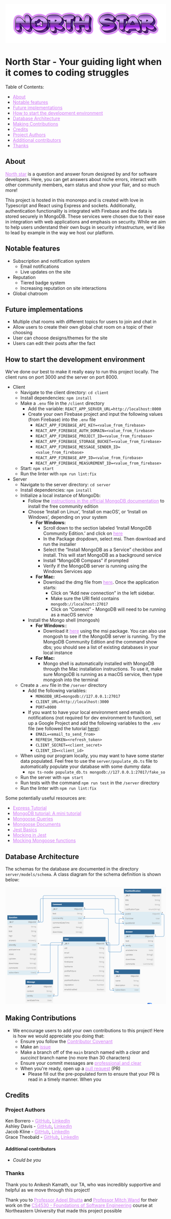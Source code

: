 ![Logo](north-star-logo.png)
# North Star - Your guiding light when it comes to coding struggles


Table of Contents:
- <a href="#about" style="color: #d177f7;">About</a>
- <a href="#notable-features" style="color: #d177f7;">Notable features</a>
- <a href="#future-implementations" style="color: #d177f7;">Future implementations</a>
- <a href="#how-to-start-the-development-environment" style="color: #d177f7;">How to start the development environment</a>
- <a href="#database-architecture" style="color: #d177f7;">Database Architecture</a>
- <a href="#making-contributions" style="color: #d177f7;">Making Contributions</a>
- <a href="#credits" style="color: #d177f7;">Credits</a>
- <a href="#project-authors" style="color: #d177f7;">Project Authors</a>
- <a href="#additional-contributors" style="color: #d177f7;">Additional contributors</a>
- <a href="#thanks" style="color: #d177f7;">Thanks</a>

## About

<a href="https://cs4530-f24-202.onrender.com" style="color: #d177f7;">North star</a> is a question and answer forum designed by and for software developers. Here, you can get answers about niche errors, interact with other community members, earn status and show your flair, and so much more!

This project is hosted in this monorepo and is created with love in Typescript and React using Express and sockets. Additionally, authentication functionality is integrated with Firebase and the data is stored securely in MongoDB. These services were chosen due to their ease in integration with web applications and emphasis on security. While we aim to help users understand their own bugs in security infrastructure, we'd like to lead by example in the way we host our platform.

## Notable features

- Subscription and notification system
  - Email notifications
  - Live updates on the site
- Reputation
  - Tiered badge system
  - Increasing reputation on site interactions
- Global chatroom

## Future implementations

- Multiple chat rooms with different topics for users to join and chat in
- Allow users to create their own global chat room on a topic of their choosing
- User can choose designs/themes for the site
- Users can edit their posts after the fact

## How to start the development environment

We've done our best to make it really easy to run this project locally. The client runs on port 3000 and the server on port 8000.

- Client
  - Navigate to the client directory: `cd client`
  - Install dependencies: `npm install`
  - Make a `.env` file in the `/client` directory
    - Add the variable: `REACT_APP_SERVER_URL=http://localhost:8000`
    - Create your own Firebase project and input the following values (from Firebase) into the `.env` file
      - `REACT_APP_FIREBASE_API_KEY=<value_from_firebase>`
      - `REACT_APP_FIREBASE_AUTH_DOMAIN=<value_from_firebase>`
      - `REACT_APP_FIREBASE_PROJECT_ID=<value_from_firebase>`
      - `REACT_APP_FIREBASE_STORAGE_BUCKET=<value_from_firebase>`
      - `REACT_APP_FIREBASE_MESSAGE_SENDER_ID=<value_from_firebase>`
      - `REACT_APP_FIREBASE_APP_ID=<value_from_firebase>`
      - `REACT_APP_FIREBASE_MEASUREMENT_ID=<value_from_firebase>`
  - Start: `npm start`
  - Run the linter with `npm run lint:fix`
- Server
  - Navigate to the server directory: `cd server`
  - Install dependencies: `npm install`
  - Initialize a local instance of MongoDb:
    - Follow the <a href="https://www.mongodb.com/docs/manual/administration/install-community/" style="color: #d177f7;">instructions in the official MongoDB documentation</a> to install the free community edition
    - Choose ‘Install on Linux’, ‘Install on macOS’, or ‘Install on Windows’, depending on your system
      - **For Windows:**
        - Scroll down to the section labeled ‘Install MongoDB Community Edition.’ and click on <a href="https://www.mongodb.com/try/download/compass" style="color: #d177f7;">here</a>
        - In the Package dropdown, select msi. Then download and run the installer
        - Select the “Install MongoDB as a Service” checkbox and install. This will start MongoDB as a background service
        - Install “MongoDB Compass” if prompted
        - Verify if the MongoDB server is running using the Windows Services app
      - **For Mac:**
        - Download the dmg file from <a href="https://www.mongodb.com/try/download/compass" style="color: #d177f7;">here</a>. Once the application starts:
          - Click on “Add new connection” in the left sidebar.
          - Make sure the URI field contains `mongodb://localhost:27017`
          - Click on “Connect” - MongoDB will need to be running as a macOS service
    - Install the Mongo shell (mongosh)
      - **For Windows:**:
        - Download it <a href="https://www.mongodb.com/try/download/shell_" style="color: #d177f7;">here</a> using the msi package. You can also use mongosh to see if the MongoDB server is running. Try the MongoDB Community Edition and the command show dbs; you should see a list of existing databases in your local instance
      - **For Mac:**
        - Mongo shell is automatically installed with MongoDB through the Mac installation instructions. To use it, make sure MongoDB is running as a macOS service, then type mongosh into the terminal
  - Create a `.env` file in the `/server` directory
    - Add the following variables:
      - `MONGODB_URI=mongodb://127.0.0.1:27017`
      - `CLIENT_URL=http://localhost:3000`
      - `PORT=8000`
    - If you want to have your local environment send emails on notifications (not required for dev environment to function), set up a Google Project and add the following variables to the `.env` file (we followed the tutorial [here](https://dev.to/chandrapantachhetri/sending-emails-securely-using-node-js-nodemailer-smtp-gmail-and-oauth2-g3a)):
      - `EMAIL=<email_to_send_from>`
      - `REFRESH_TOKEN=<refresh_token>`
      - `CLIENT_SECRET=<client_secret>`
      - `CLIENT_ID=<client_id>`
  - When using our program locally, you may want to have some starter data populated. Feel free to use the `server/populate_db.ts` file to automatically populate your database with some dummy data:
    - `npx ts-node populate_db.ts mongodb://127.0.0.1:27017/fake_so`
  - Run the server with `npm start`
  - Run tests with the command `npm run test` in the `/server` directory
  - Run the linter with `npm run lint:fix`

Some potentially useful resources are:

- <a href="https://expressjs.com/en/guide/routing.html" style="color: #d177f7;">Express Tutorial</a>
- <a href="https://neu-se.github.io/CS4530-Fall-2024/tutorials/week1-mongodb-mongoose" style="color: #d177f7;">MongoDB tutorial: A mini tutorial</a>
- <a href="https://mongoosejs.com/docs/queries.html" style="color: #d177f7;">Mongoose Queries</a>
- <a href="https://mongoosejs.com/docs/documents.html" style="color: #d177f7;">Mongoose Documents</a>
- <a href="https://jestjs.io/docs/getting-started" style="color: #d177f7;">Jest Basics</a>
- <a href="https://jestjs.io/docs/mock-functions" style="color: #d177f7;">Mocking in Jest</a>
- <a href="https://github.com/alonronin/mockingoose" style="color: #d177f7;">Mocking Mongoose functions</a>


## Database Architecture

The schemas for the database are documented in the directory `server/models/schema`.
A class diagram for the schema definition is shown below:

![Class Diagram](class-diagram.png)

## Making Contributions

- We encourage users to add your own contributions to this project! Here is how we would appreciate you doing that:
  - Ensure you follow the <a href="/ContributorCovenant.md" style="color: #d177f7;">Contributor Covenant</a>
  - Make an <a href="https://github.com/neu-cs4530/fall24-project-fall24-team-project-group-202/issues" style="color: #d177f7;">issue</a>
  - Make a branch off of the `main` branch named with a _clear_ and _succinct_ branch name (no more than 30 characters)
  - Ensure your commit messages are <a href="https://www.freecodecamp.org/news/how-to-write-better-git-commit-messages/#https://www.freecodecamp.org/news/how-to-write-better-git-commit-messages/#heading-5-steps-to-write-better-commit-messages:~:text=5%20Steps%20to%20Write%20Better%20Commit%20Messages" style="color: #d177f7;">professional and clear</a>
  - When you're ready, open up a <a href="https://github.com/neu-cs4530/fall24-project-fall24-team-project-group-202/pulls" style="color: #d177f7;">pull request</a> (PR)
    - Please fill out the pre-populated form to ensure that your PR is read in a timely manner. When you

## Credits

### Project Authors

Ken Borrero - <a href="https://github.com/KennHenn" style="color: #d177f7;">GitHub</a>, <a href="https://www.linkedin.com/in/kennethborrero/" style="color: #d177f7;">LinkedIn</a>  
Ashley Davis - <a href="https://github.com/ashleytdavis" style="color: #d177f7;">GitHub</a>, <a href="https://www.linkedin.com/in/ashleytdavis/" style="color: #d177f7;">LinkedIn</a>  
Jacob Kline - <a href="https://github.com/jekhi5" style="color: #d177f7;">GitHub</a>, <a href="https://www.linkedin.com/in/jacob-e-kline/" style="color: #d177f7;">LinkedIn</a>  
Grace Theobald - <a href="https://github.com/getheobald" style="color: #d177f7;">GitHub</a>, <a href="https://www.linkedin.com/in/gracelyn-theobald/" style="color: #d177f7;">LinkedIn</a>

#### Additional contributors

- _Could be you_

### Thanks

Thank you to Anikesh Kamath, our TA, who was incredibly supportive and helpful as we move through this project!

Thank you to <a href="https://www.khoury.northeastern.edu/home/abhutta/" style="color: #d177f7;">Professor Adeel Bhutta</a> and <a href="https://www.khoury.northeastern.edu/home/wand/" style="color: #d177f7;">Professor Mitch Wand</a> for their work on the <a href="https://neu-se.github.io/CS4530-Fall-2024/" style="color: #d177f7;">CS4530 - Foundations of Software Engineering</a> course at Northeastern University that made this project possible